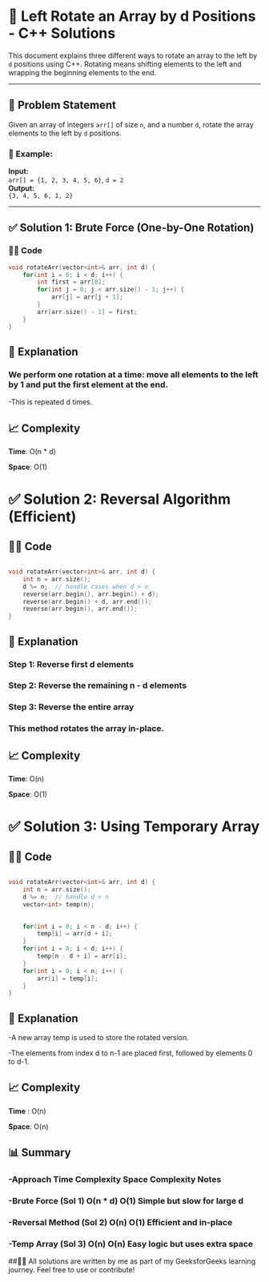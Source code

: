 # 🔄 Left Rotate an Array by d Positions - C++ Solutions

This document explains three different ways to rotate an array to the left by `d` positions using C++. Rotating means shifting elements to the left and wrapping the beginning elements to the end.

---

## 📘 Problem Statement

Given an array of integers `arr[]` of size `n`, and a number `d`, rotate the array elements to the left by `d` positions.

### 🔹 Example:
**Input:**  
`arr[] = {1, 2, 3, 4, 5, 6}`, `d = 2`  
**Output:**  
`{3, 4, 5, 6, 1, 2}`

---

## ✅ Solution 1: Brute Force (One-by-One Rotation)

### 👨‍💻 Code

```cpp
void rotateArr(vector<int>& arr, int d) {
    for(int i = 0; i < d; i++) {
        int first = arr[0];
        for(int j = 0; j < arr.size() - 1; j++) {
            arr[j] = arr[j + 1];
        }
        arr[arr.size() - 1] = first;
    }
}
```

## 🧠 Explanation
### We perform one rotation at a time: move all elements to the left by 1 and put the first element at the end.

-This is repeated d times.

## 📈 Complexity
**Time**: O(n * d)

**Space**: O(1)

# ✅ Solution 2: Reversal Algorithm (Efficient)
## 👨‍💻 Code
```cpp

void rotateArr(vector<int>& arr, int d) {
    int n = arr.size();
    d %= n;  // handle cases when d > n
    reverse(arr.begin(), arr.begin() + d);
    reverse(arr.begin() + d, arr.end());
    reverse(arr.begin(), arr.end());
}
```
## 🧠 Explanation
### Step 1: Reverse first d elements

### Step 2: Reverse the remaining n - d elements

### Step 3: Reverse the entire array

### This method rotates the array in-place.

## 📈 Complexity
**Time**: O(n)

**Space**: O(1)

# ✅ Solution 3: Using Temporary Array
## 👨‍💻 Code
```cpp

void rotateArr(vector<int>& arr, int d) {
    int n = arr.size();
    d %= n;  // handle d > n
    vector<int> temp(n);

    
    for(int i = 0; i < n - d; i++) {
        temp[i] = arr[d + i];
    }
    for(int i = 0; i < d; i++) {
        temp[n - d + i] = arr[i];
    }    
    for(int i = 0; i < n; i++) {
        arr[i] = temp[i];
    }
}
```
## 🧠 Explanation
-A new array temp is used to store the rotated version.

-The elements from index d to n-1 are placed first, followed by elements 0 to d-1.

## 📈 Complexity
**Time** : O(n)

**Space**: O(n)

## 📊 Summary
### -Approach	Time Complexity	Space Complexity	Notes
### -Brute Force (Sol 1)	O(n * d)	O(1)	Simple but slow for large d
### -Reversal Method (Sol 2)	O(n)	O(1)	Efficient and in-place
### -Temp Array (Sol 3)	O(n)	O(n)	Easy logic but uses extra space

##👨‍💻 All solutions are written by me as part of my GeeksforGeeks learning journey. Feel free to use or contribute!





